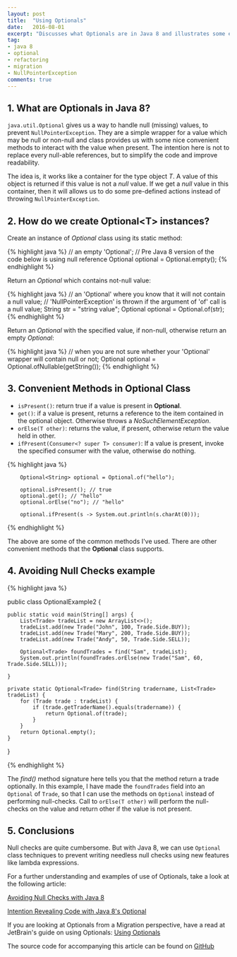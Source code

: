 ```yaml
---
layout: post
title:  "Using Optionals"
date:   2016-08-01
excerpt: "Discusses what Optionals are in Java 8 and illustrates some examples."
tag:
- java 8
- optional
- refactoring
- migration
- NullPointerException
comments: true
---
```


## 1. What are Optionals in Java 8?

`java.util.Optional` gives us a way to handle null (missing) values, to prevent `NullPointerException`. They are a simple wrapper
 for a value which may be null or non-null and class provides us with some nice convenient methods to interact with the value
 when present. The intention here is not to replace every null-able references, but to simplify the code and improve readability.

 The idea is, it works like a container for the type object *T*. A value of this object is returned if this value is not a
 *null* value. If we get a *null* value in this container, then it will allows us to do some pre-defined actions instead
 of throwing `NullPointerException`.

## 2. How do we create Optional&lt;T&gt; instances?

Create an instance of *Optional* class using its static method:

{% highlight java %}
// an empty 'Optional';
// Pre Java 8 version of the code below is using null reference
Optional<String> optional = Optional.empty();
{% endhighlight %}

Return an *Optional* which contains not-null value:

{% highlight java %}
// an 'Optional' where you know that it will not contain a null value;
// 'NullPointerException' is thrown if the argument of 'of' call is a null value;
String str = "string value";
Optional<String> optional = Optional.of(str);
{% endhighlight %}

Return an *Optional* with the specified value, if non-null, otherwise return an empty *Optional*:

{% highlight java %}
// when you are not sure whether your 'Optional' wrapper will contain null or not;
Optional<String> optional = Optional.ofNullable(getString());
{% endhighlight %}

## 3. Convenient Methods in Optional Class

* `isPresent()`: return true if a value is present in **Optional**.
* `get()`: if a value is present, returns a reference to the item contained in the optional object. Otherwise throws a *NoSuchElementException*.
* `orElse(T other)`: returns the value, if present, otherwise return the value held in other.
* `ifPresent(Consumer<? super T> consumer)`: If a value is present, invoke the specified consumer with the value, otherwise do nothing.

{% highlight java %}

        Optional<String> optional = Optional.of("hello");

        optional.isPresent(); // true
        optional.get(); // "hello"
        optional.orElse("no"); // "hello"

        optional.ifPresent(s -> System.out.println(s.charAt(0)));

{% endhighlight %}

The above are some of the common methods I've used. There are other convenient methods that the **Optional** class supports.


## 4. Avoiding Null Checks example

{% highlight java %}

public class OptionalExample2 {

    public static void main(String[] args) {
        List<Trade> tradeList = new ArrayList<>();
        tradeList.add(new Trade("John", 100, Trade.Side.BUY));
        tradeList.add(new Trade("Mary", 200, Trade.Side.BUY));
        tradeList.add(new Trade("Andy", 50, Trade.Side.SELL));

        Optional<Trade> foundTrades = find("Sam", tradeList);
        System.out.println(foundTrades.orElse(new Trade("Sam", 60, Trade.Side.SELL)));

    }

    private static Optional<Trade> find(String tradername, List<Trade> tradeList) {
        for (Trade trade : tradeList) {
            if (trade.getTraderName().equals(tradername)) {
                return Optional.of(trade);
            }
        }
        return Optional.empty();
    }
}

{% endhighlight %}

The *find()* method signature here tells you that the method return a trade optionally. In this example, I have made the
`foundTrades` field into an `Optional` of `Trade`, so that I can use the methods on `Optional` instead of performing
null-checks. Call to `orElse(T other)` will perform the null-checks on the value and return other if the value is not
present.


## 5. Conclusions

Null checks are quite cumbersome. But with Java 8, we can use `Optional` class techniques to prevent writing needless
 null checks using new features like lambda expressions.

 For a further understanding and examples of use of Optionals, take a look at the following article:

 [Avoiding Null Checks with Java 8](http://winterbe.com/posts/2015/03/15/avoid-null-checks-in-java/)

 [Intention Revealing Code with Java 8's Optional](http://blog.codefx.org/techniques/intention-revealing-code-java-8-optional/)

 If you are looking at Optionals from a Migration perspective, have a read at JetBrain's guide on using Optionals:
  [Using Optionals](https://www.jetbrains.com/help/idea/2016.1/tutorial-migrating-to-java-8.html#d355044e686)


The source code for accompanying this article can be found on [GitHub](https://github.com/mahadyhasan/tutorials/tree/master/core-java8)

